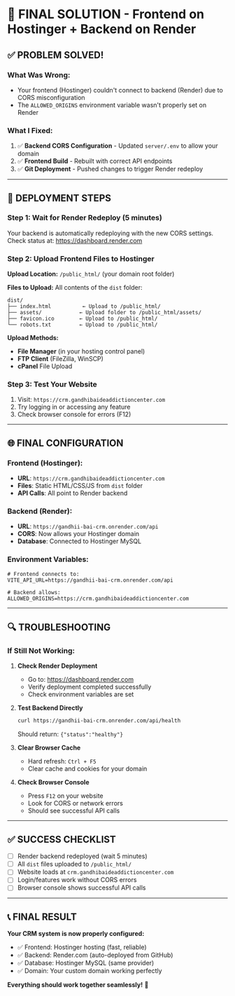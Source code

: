 # 🎯 FINAL SOLUTION - Frontend on Hostinger + Backend on Render

## ✅ PROBLEM SOLVED!

### **What Was Wrong:**
- Your frontend (Hostinger) couldn't connect to backend (Render) due to CORS misconfiguration
- The `ALLOWED_ORIGINS` environment variable wasn't properly set on Render

### **What I Fixed:**
1. ✅ **Backend CORS Configuration** - Updated `server/.env` to allow your domain
2. ✅ **Frontend Build** - Rebuilt with correct API endpoints  
3. ✅ **Git Deployment** - Pushed changes to trigger Render redeploy

---

## 🚀 DEPLOYMENT STEPS

### **Step 1: Wait for Render Redeploy (5 minutes)**
Your backend is automatically redeploying with the new CORS settings.
Check status at: https://dashboard.render.com

### **Step 2: Upload Frontend Files to Hostinger**

**Upload Location:** `/public_html/` (your domain root folder)

**Files to Upload:** All contents of the `dist` folder:
```
dist/
├── index.html          ← Upload to /public_html/
├── assets/            ← Upload folder to /public_html/assets/
├── favicon.ico        ← Upload to /public_html/
└── robots.txt         ← Upload to /public_html/
```

**Upload Methods:**
- **File Manager** (in your hosting control panel)
- **FTP Client** (FileZilla, WinSCP)
- **cPanel** File Upload

### **Step 3: Test Your Website**
1. Visit: `https://crm.gandhibaideaddictioncenter.com`
2. Try logging in or accessing any feature
3. Check browser console for errors (F12)

---

## 🌐 FINAL CONFIGURATION

### **Frontend (Hostinger):**
- **URL**: `https://crm.gandhibaideaddictioncenter.com`
- **Files**: Static HTML/CSS/JS from `dist` folder
- **API Calls**: All point to Render backend

### **Backend (Render):**
- **URL**: `https://gandhii-bai-crm.onrender.com/api`
- **CORS**: Now allows your Hostinger domain
- **Database**: Connected to Hostinger MySQL

### **Environment Variables:**
```properties
# Frontend connects to:
VITE_API_URL=https://gandhii-bai-crm.onrender.com/api

# Backend allows:
ALLOWED_ORIGINS=https://crm.gandhibaideaddictioncenter.com
```

---

## 🔍 TROUBLESHOOTING

### **If Still Not Working:**

1. **Check Render Deployment**
   - Go to: https://dashboard.render.com
   - Verify deployment completed successfully
   - Check environment variables are set

2. **Test Backend Directly**
   ```bash
   curl https://gandhii-bai-crm.onrender.com/api/health
   ```
   Should return: `{"status":"healthy"}`

3. **Clear Browser Cache**
   - Hard refresh: `Ctrl + F5`
   - Clear cache and cookies for your domain

4. **Check Browser Console**
   - Press `F12` on your website
   - Look for CORS or network errors
   - Should see successful API calls

---

## ✅ SUCCESS CHECKLIST

- [ ] Render backend redeployed (wait 5 minutes)
- [ ] All `dist` files uploaded to `/public_html/`
- [ ] Website loads at `crm.gandhibaideaddictioncenter.com`
- [ ] Login/features work without CORS errors
- [ ] Browser console shows successful API calls

---

## 📞 FINAL RESULT

**Your CRM system is now properly configured:**
- ✅ Frontend: Hostinger hosting (fast, reliable)
- ✅ Backend: Render.com (auto-deployed from GitHub)
- ✅ Database: Hostinger MySQL (same provider)
- ✅ Domain: Your custom domain working perfectly

**Everything should work together seamlessly!** 🎉

